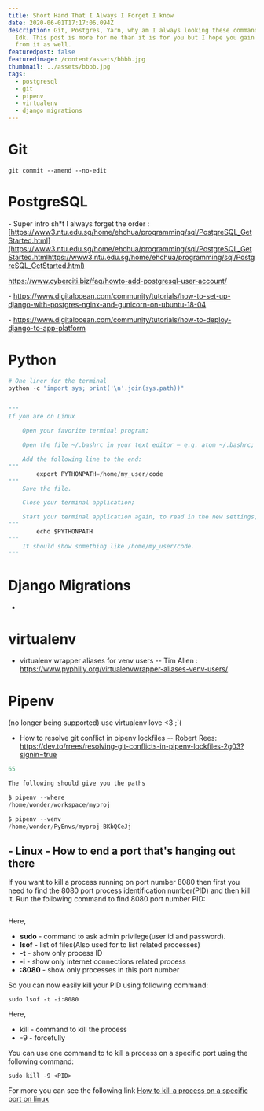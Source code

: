 ```yaml
---
title: Short Hand That I Always I Forget I know
date: 2020-06-01T17:17:06.094Z
description: Git, Postgres, Yarn, why am I always looking these commands up?
  Idk. This post is more for me than it is for you but I hope you gain something
  from it as well.
featuredpost: false
featuredimage: /content/assets/bbbb.jpg
thumbnail: ../assets/bbbb.jpg
tags:
  - postgresql
  - git
  - pipenv
  - virtualenv
  - django migrations
---
```

# Git

```shell
git commit --amend --no-edit
```

# PostgreSQL

\- Super intro sh*t I always forget the order : [https://www3.ntu.edu.sg/home/ehchua/programming/sql/PostgreSQL_GetStarted.html](https://www3.ntu.edu.sg/home/ehchua/programming/sql/PostgreSQL_GetStarted.htmlhttps://www3.ntu.edu.sg/home/ehchua/programming/sql/PostgreSQL_GetStarted.html)

<https://www.cyberciti.biz/faq/howto-add-postgresql-user-account/>

\- <https://www.digitalocean.com/community/tutorials/how-to-set-up-django-with-postgres-nginx-and-gunicorn-on-ubuntu-18-04>

\- <https://www.digitalocean.com/community/tutorials/how-to-deploy-django-to-app-platform>

# Python

```python
# One liner for the terminal
python -c "import sys; print('\n'.join(sys.path))"


"""
If you are on Linux

    Open your favorite terminal program;

    Open the file ~/.bashrc in your text editor – e.g. atom ~/.bashrc;

    Add the following line to the end:
"""
        export PYTHONPATH=/home/my_user/code
"""
    Save the file.

    Close your terminal application;

    Start your terminal application again, to read in the new settings, and type this:
"""
        echo $PYTHONPATH
"""
    It should show something like /home/my_user/code.
"""
```

# Django Migrations

*

# virtualenv

* virtualenv wrapper aliases for venv users -- Tim Allen : <https://www.pyphilly.org/virtualenvwrapper-aliases-venv-users/>

# Pipenv

(no longer being supported) use virtualenv love <3 ;`(

* How to resolve git conflict in pipenv lockfiles -- Robert Rees:  <https://dev.to/rrees/resolving-git-conflicts-in-pipenv-lockfiles-2g03?signin=true>

```python
65

The following should give you the paths

$ pipenv --where
/home/wonder/workspace/myproj

$ pipenv --venv
/home/wonder/PyEnvs/myproj-BKbQCeJj
```

## \- Linux - How to end a port that's hanging out there

If you want to kill a process running on port number 8080 then first you need to find the 8080 port process identification number(PID) and then kill it. Run the following command to find 8080 port number PID:

```

```

Here,

* **sudo** - command to ask admin privilege(user id and password).
* **lsof** - list of files(Also used for to list related processes)
* **\-t** - show only process ID
* **\-i** - show only internet connections related process
* **:8080** - show only processes in this port number

So you can now easily kill your PID using following command:

```
sudo lsof -t -i:8080
```

Here,

* kill - command to kill the process
* \-9 - forcefully

You can use one command to to kill a process on a specific port using the following command:

```
sudo kill -9 <PID>
```

For more you can see the following link [How to kill a process on a specific port on linux](https://mr-khan.gitlab.io/linux/2018/05/02/kill-specific-port-on-linux.html)